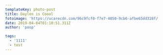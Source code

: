 ```yaml
---
templateKey: photo-post
title: Daylen is Coool
fotoimage: 'https://ucarecdn.com/96c9fcf0-f7e7-4050-9cb6-afbe65dd328f/'
date: 2019-04-04T01:10:51.311Z
author: 'poop'

tags:
  - '1111'
  - test
---
```


